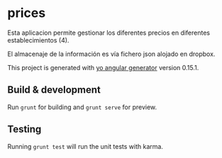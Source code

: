 # prices

Esta aplicacion permite gestionar los diferentes precios en diferentes establecimientos (4).

El almacenaje de la información es vía fichero json alojado en dropbox.

This project is generated with [yo angular generator](https://github.com/yeoman/generator-angular)
version 0.15.1.

## Build & development

Run `grunt` for building and `grunt serve` for preview.

## Testing

Running `grunt test` will run the unit tests with karma.
